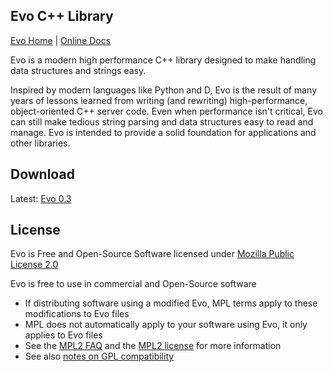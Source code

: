 Evo C++ Library
---------------
[Evo Home](https://github.com/jlctools/evo) | [Online Docs](http://jlctools.github.io/evo/evo-0.3/html/index.html)

Evo is a modern high performance C++ library designed to make handling data structures and 
strings easy.

Inspired by modern languages like Python and D, Evo is the result of many years of lessons
learned from writing (and rewriting) high-performance, object-oriented C++ server code.
Even when performance isn't critical, Evo can still make tedious string parsing and data
structures easy to read and manage. Evo is intended to provide a solid foundation for
applications and other libraries.

Download
--------

Latest: [Evo 0.3](https://github.com/jlctools/evo/raw/master/download/evo0.3.tar.gz)

License
-------

Evo is Free and Open-Source Software licensed under [Mozilla Public License 2.0](https://www.mozilla.org/en-US/MPL/2.0/)

Evo is free to use in commercial and Open-Source software
* If distributing software using a modified Evo, MPL terms apply to these modifications to Evo files
* MPL does not automatically apply to your software using Evo, it only applies to Evo files
* See the [MPL2 FAQ](https://www.mozilla.org/en-US/MPL/2.0/FAQ/) and the [MPL2 license](https://www.mozilla.org/en-US/MPL/2.0/) for more information
* See also [notes on GPL compatibility](https://www.gnu.org/licenses/license-list.en.html#MPL-2.0)

